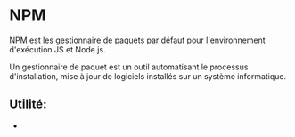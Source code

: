 # NPM

NPM est les gestionnaire de paquets par défaut pour l'environnement d'exécution JS et Node.js. 

Un gestionnaire de paquet est un outil automatisant le processus d'installation, mise à jour de logiciels installés sur un système informatique.

## Utilité:
- 